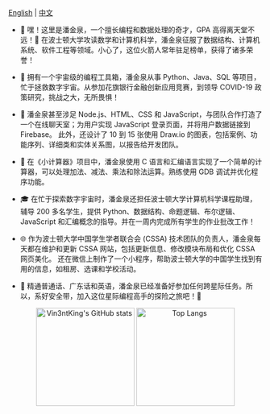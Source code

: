 [English](./README.md) | [中文](./README.zh.md)
- 🚀 嘿！这里是潘金泉，一个擅长编程和数据处理的奇才，GPA 高得离天堂不远！🌟 在波士顿大学攻读数学和计算机科学，潘金泉征服了数据结构、计算机系统、软件工程等领域。小心了，这位火箭人常年驻足榜单，获得了诸多荣誉！

- 🔧 拥有一个宇宙级的编程工具箱，潘金泉从事 Python、Java、SQL 等项目，忙于拯救数字宇宙。从参加花旗银行金融创新应用竞赛，到领导 COVID-19 政策研究，挑战之大，无所畏惧！

- 💬 潘金泉甚至涉足 Node.js、HTML、CSS 和 JavaScript，与团队合作打造了一个在线聊天室；为用户实现 JavaScript 登录页面，并将用户数据链接到 Firebase。
此外，还设计了 10 到 15 张使用 Draw.io 的图表，包括案例、功能序列、详细类和实体关系图，以报告给开发团队。

- 🔢 在《小计算器》项目中，潘金泉使用 C 语言和汇编语言实现了一个简单的计算器，可以处理加法、减法、乘法和除法运算。熟练使用 GDB 调试并优化程序功能。

- 🎓 在忙于探索数字宇宙时，潘金泉还担任波士顿大学计算机科学课程助理，辅导 200 多名学生，提供 Python、数据结构、命题逻辑、布尔逻辑、JavaScript 和汇编概念的指导。并在一周内完成所有学生的作业批改工作！

- 🌐 作为波士顿大学中国学生学者联合会 (CSSA) 技术团队的负责人，潘金泉每天都在维护和更新 CSSA 网站，包括更新信息、修改模块布局和优化 CSSA 网页美化。
还在微信上制作了一个小程序，帮助波士顿大学的中国学生找到有用的信息，如租房、选课和学校活动。

- 💬 精通普通话、广东话和英语，潘金泉已经准备好参加任何跨星际任务。所以，系好安全带，加入这位星际编程高手的探险之旅吧！🌌 

<p align="center">
  <img src="https://github-readme-stats.vercel.app/api?username=Vin3ntKing&show_icons=true&theme=radical" alt="Vin3ntKing's GitHub stats" height="195">
  <img src="https://github-readme-stats.vercel.app/api/top-langs/?username=Vin3ntKing&layout=compact&theme=radical" alt="Top Langs" height="195">
</p>
